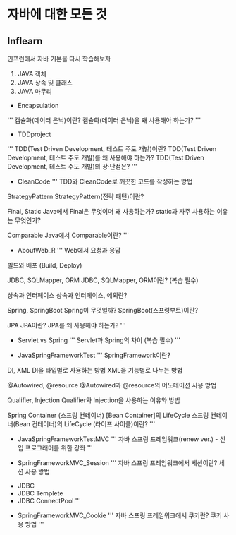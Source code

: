 # 자바에 대한 모든 것

## Inflearn

인프런에서 자바 기본을 다시 학습해보자
1. JAVA 객체
1. JAVA 상속 및 클래스
1. JAVA 마무리

- Encapsulation

'''
캡슐화(데이터 은닉)이란?
캡슐화(데이터 은닉)을 왜 사용해야 하는가?
'''

- TDDproject

'''
TDD(Test Driven Development, 테스트 주도 개발)이란? 
TDD(Test Driven Development, 테스트 주도 개발)를 왜 사용해야 하는가?
TDD(Test Driven Development, 테스트 주도 개발)의 장·단점은?
'''

- CleanCode
'''
TDD와 CleanCode로 깨끗한 코드를 작성하는 방법

StrategyPattern
StrategyPattern(전략 패턴)이란?

Final, Static
Java에서 Final은 무엇이며 왜 사용하는가?
static과 자주 사용하는 이유는 무엇인가?

Comparable
Java에서 Comparable이란?
'''

- AboutWeb_R
'''
Web에서 요청과 응답

빌드와 배포 (Build, Deploy)

JDBC, SQLMapper, ORM
JDBC, SQLMapper, ORM이란? (복습 필수)

상속과 인터페이스
상속과 인터페이스, 예외란?

Spring, SpringBoot
Spring이 무엇일까?
SpringBoot(스프링부트)이란?

JPA
JPA이란? 
JPA를 왜 사용해야 하는가?
'''

- Servlet vs Spring
'''
Servlet과 Spring의 차이 (복습 필수)
'''

- JavaSpringFrameworkTest
'''
SpringFramework이란?

DI, XML
DI을 타입별로 사용하는 방법
XML을 기능별로 나누는 방법

@Autowired, @resource
@Autowired과 @resource의 어노테이션 사용 방법

Qualifier, Injection
Qualifier와 Injection을 사용하는 이유와 방법

Spring Container (스프링 컨테이너) [Bean Container]의 LifeCycle
스프링 컨테이너(Bean 컨테이너)의 LifeCycle (라이프 사이클)이란?
'''

- JavaSpringFrameworkTestMVC
'''
자바 스프링 프레임워크(renew ver.) - 신입 프로그래머를 위한 강좌
'''

- SpringFrameworkMVC_Session
'''
자바 스프링 프레임워크에서 세션이란?
세션 사용 방법

+ JDBC
+ JDBC Templete
+ JDBC ConnectPool
'''

- SpringFrameworkMVC_Cookie
'''
자바 스프링 프레임워크에서 쿠키란?
쿠키 사용 방법
'''
